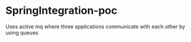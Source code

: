 # SpringIntegration-poc
Uses active mq where three applications communicate with each other by using queues
